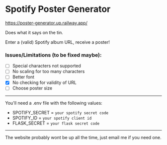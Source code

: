 # Spotify Poster Generator

https://poster-generator.up.railway.app/

Does what it says on the tin.

Enter a (valid) Spotify album URL, receive a poster!

### Issues/Limitations (to be fixed maybe):
- [ ] Special characters not supported
- [ ] No scaling for too many characters
- [ ] Better font
- [X] No checking for validity of URL
- [ ] Choose poster size
  
---

You'll need a .env file with the following values:
- SPOTIFY_SECRET = `your spotify secret code`
- SPOTIFY_ID = `your spotify client id`
- FLASK_SECRET = `your flask secret code`

---
The website probably wont be up all the time, just email me if you need one.
